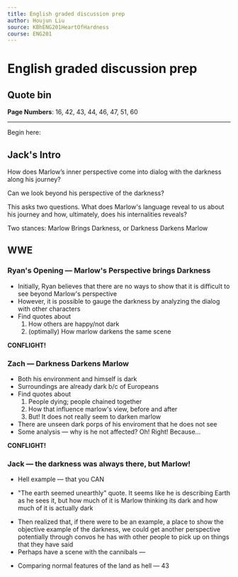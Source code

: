 ```yaml
---
title: English graded discussion prep
author: Houjun Liu
source: KBhENG201HeartOfHardness
course: ENG201
---
```


# English graded discussion prep

## Quote bin

**Page Numbers**: 16, 42, 43, 44, 46, 47, 51, 60

***

Begin here:

## Jack's Intro

How does Marlow’s inner perspective come into dialog with the darkness along his journey?

Can we look beyond his perspective of the darkness?

This asks two questions. What does Marlow's language reveal to us about his journey and how, ultimately, does his internalities reveals?

Two stances: Marlow Brings Darkness, or Darkness Darkens Marlow


## WWE


### Ryan's Opening — Marlow's Perspective brings Darkness
* Initially, Ryan believes that there are no ways to show that it is difficult to see beyond Marlow's perspective
* However, it is possible to gauge the darkness by analyzing the dialog with other characters
* Find quotes about
	1. How others are happy/not dark
	2. (optimally) How marlow darkens the same scene

**CONFLIGHT!**

### Zach — Darkness Darkens Marlow
* Both his environment and himself is dark
* Surroundings are already dark b/c of Europeans
* Find quotes about
	1. People dying; people chained together
	2. How that influence marlow's view, before and after
	3. But! It does not really seem to darken marlow
* There are unseen dark porps of his enviroment that he does not see 
* Some analysis — why is he not affected? Oh! Right! Because...
	
**CONFLIGHT!**

### Jack — the darkness was always there, but Marlow!
* Hell example — that you CAN


- "The earth seemed unearthly" quote. It seems like he is describing Earth as he sees it, but how much of it is Marlow thinking its dark and how much of it is actually dark
* Then realized that, if there were to be an example, a place to show the objective example of the darkness, we could get another perspective potentially through convos he has with other people to pick up on things that they have said
* Perhaps have a scene with the cannibals — 



- Comparing normal features of the land as hell — 43
